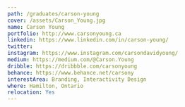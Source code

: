 ```yaml
---
path: /graduates/carson-young
cover: /assets/Carson_Young.jpg
name: Carson Young
portfolio: http://www.carsonyoung.ca
linkedin: https://www.linkedin.com/in/carson-young/
twitter:
instagram: https://www.instagram.com/carsondavidyoung/
medium: https://medium.com/@Carson.Young
dribble: https://dribbble.com/carsonyoung
behance: https://www.behance.net/carsony
interestArea: Branding, Interactivity Design
where: Hamilton, Ontario
relocation: Yes
---
```

